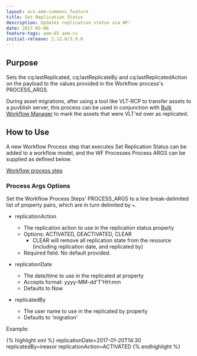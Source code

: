 ```yaml
---
layout: acs-aem-commons_feature
title: Set Replication Status
description: Updates replication status via WF! 
date: 2017-05-08
feature-tags: aem-65 aem-cs
initial-release: 2.12.0/3.9.0
---
```


## Purpose

Sets the cq:lastReplicated, cq:lastReplicateBy and cq:lastReplicatedAction on the payload to the values provided in the Workflow process's PROCESS_ARGS.

During asset migrations, after using a tool like VLT-RCP to transfer assets to a puvblish server, this process can be used in conjunction with [Bulk Workflow Manager](/acs-aem-commons/features/bulk-workflow-manager/index.html) to mark the assets that were VLT'ed over as replicated.

## How to Use

A new Workflow Process step that executes Set Replication Status can be added to a workflow model, and the WF Processes Process ARGS can be supplied as defined below.

[Workflow process step](thumbnail.png)

### Process Args Options

Set the Workflow Process Steps' PROCESS_ARGS to a line break-delimited list of property pairs, which are in turn delimited by `=`.

* replicationAction
  * The replication action to use in the replication status property
  * Options: ACTIVATED, DEACTIVATED, CLEAR
    * CLEAR will remove all replication state from the resource (including replication date, and replicated by)
  * Required field. No default provided. 

* replicationDate
  * The date/time to use in the replicated at property
  * Accepts format: yyyy-MM-dd'T'HH:mm
  * Defaults to Now

* replicatedBy
  * The user name to use in the replicated by property
  * Defaults to 'migration'

Example:

{% highlight xml %}
replicationDate=2017-01-20T14:30
replicatedBy=ireasor
replicationAction=ACTIVATED
{% endhighlight %}


